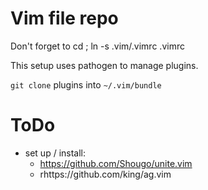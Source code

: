 # Vim file repo

Don't forget to cd ; ln -s .vim/.vimrc .vimrc

This setup uses pathogen to manage plugins.
   
```git clone``` plugins into ```~/.vim/bundle```

# ToDo

* set up / install:
  * https://github.com/Shougo/unite.vim
  * rhttps://github.com/king/ag.vim
